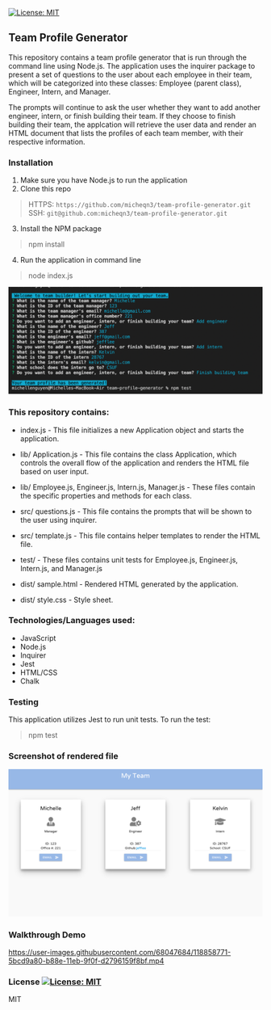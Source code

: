 [![License: MIT](https://img.shields.io/badge/License-MIT-yellow.svg)](https://opensource.org/licenses/MIT)
## Team Profile Generator

This repository contains a team profile generator that is run through the command line using Node.js. 
The application uses the inquirer package to present a set of questions to the user about each
employee in their team, which will be categorized into these classes: Employee (parent class), Engineer, Intern, and Manager.

The prompts will continue to ask the user whether they want to add another engineer, intern, or finish building their team.
If they choose to finish building their team, the applcation will retrieve the user data and render an HTML document that lists the profiles of
each team member, with their respective information. 

### Installation 

1. Make sure you have Node.js to run the application
2. Clone this repo
> HTTPS: `https://github.com/micheqn3/team-profile-generator.git` <br>
> SSH: `git@github.com:micheqn3/team-profile-generator.git`
3. Install the NPM package 
> npm install
4. Run the application in command line 
> node index.js

![Screenshot](/Assets/command-line.png)

### This repository contains: 

  - index.js - This file initializes a new Application object and starts the application.

  - lib/ Application.js - This file contains the class Application, which controls the overall flow of the application and renders the HTML file 
  based on user input.
  
  - lib/ Employee.js, Engineer.js, Intern.js, Manager.js - These files contain the specific properties and methods for each class.

  - src/ questions.js - This file contains the prompts that will be shown to the user using inquirer.
  
  - src/ template.js - This file contains helper templates to render the HTML file.
  
  - test/ - These files contains unit tests for Employee.js, Engineer.js, Intern.js, and Manager.js 

  - dist/ sample.html - Rendered HTML generated by the application.
  
  - dist/ style.css - Style sheet.

### Technologies/Languages used: 

  - JavaScript
  - Node.js
  - Inquirer
  - Jest
  - HTML/CSS
  - Chalk

### Testing

This application utilizes Jest to run unit tests.
To run the test:
> npm test

### Screenshot of rendered file

![Screenshot](/Assets/sample-team-profile.png)


### Walkthrough Demo

https://user-images.githubusercontent.com/68047684/118858771-5bcd9a80-b88e-11eb-9f0f-d2796159f8bf.mp4

### License [![License: MIT](https://img.shields.io/badge/License-MIT-yellow.svg)](https://opensource.org/licenses/MIT)

MIT 





